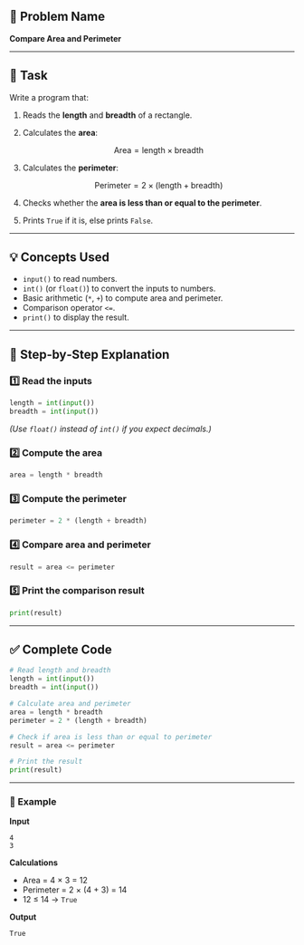 ## 🧩 Problem Name

**Compare Area and Perimeter**

---

## 📝 Task

Write a program that:

1. Reads the **length** and **breadth** of a rectangle.
2. Calculates the **area**:

   $$
   \text{Area} = \text{length} \times \text{breadth}
   $$

3. Calculates the **perimeter**:

   $$
   \text{Perimeter} = 2 \times (\text{length} + \text{breadth})
   $$

4. Checks whether the **area is less than or equal to the perimeter**.
5. Prints `True` if it is, else prints `False`.

---

## 💡 Concepts Used

- `input()` to read numbers.
- `int()` (or `float()`) to convert the inputs to numbers.
- Basic arithmetic (`*`, `+`) to compute area and perimeter.
- Comparison operator `<=`.
- `print()` to display the result.

---

## 🧠 Step‑by‑Step Explanation

### 1️⃣ Read the inputs

```python
length = int(input())
breadth = int(input())
```

_(Use `float()` instead of `int()` if you expect decimals.)_

### 2️⃣ Compute the area

```python
area = length * breadth
```

### 3️⃣ Compute the perimeter

```python
perimeter = 2 * (length + breadth)
```

### 4️⃣ Compare area and perimeter

```python
result = area <= perimeter
```

### 5️⃣ Print the comparison result

```python
print(result)
```

---

## ✅ Complete Code

```python
# Read length and breadth
length = int(input())
breadth = int(input())

# Calculate area and perimeter
area = length * breadth
perimeter = 2 * (length + breadth)

# Check if area is less than or equal to perimeter
result = area <= perimeter

# Print the result
print(result)
```

---

### 🧪 Example

**Input**

```
4
3
```

**Calculations**

- Area = 4 × 3 = 12
- Perimeter = 2 × (4 + 3) = 14
- 12 ≤ 14 → `True`

**Output**

```
True
```
